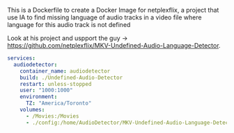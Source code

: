 This is a Dockerfile to create a Docker Image for netplexflix, a project that use IA to find missing language of audio tracks
in a video file where language for this audio track is not defined

Look at his project and uspport the guy -> https://github.com/netplexflix/MKV-Undefined-Audio-Language-Detector. 

```yaml
services:
  audiodetector:
    container_name: audiodetector
    build: ./Undefined-Audio-Detector
    restart: unless-stopped
    user: "1000:1000"
    environment:
      TZ: "America/Toronto"
    volumes:
      - /Movies:/Movies
      - ./config:/home/AudioDetector/MKV-Undefined-Audio-Language-Detector/config
